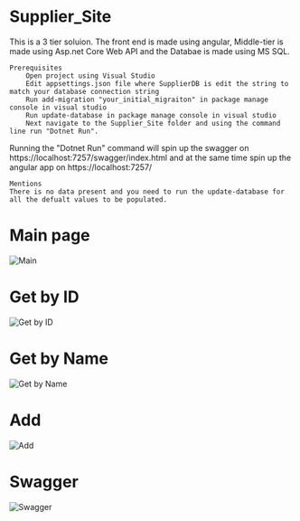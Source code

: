 # Supplier_Site
This is a 3 tier soluion. The front end is made using angular, Middle-tier is made using Asp.net Core Web API and the Databae is made using MS SQL.  

    Prerequisites
        Open project using Visual Studio
        Edit appsettings.json file where SupplierDB is edit the string to match your database connection string
        Run add-migration "your_initial_migraiton" in package manage console in visual studio
        Run update-database in package manage console in visual studio
        Next navigate to the Supplier_Site folder and using the command line run "Dotnet Run".
        
Running the "Dotnet Run" command will spin up the swagger on https://localhost:7257/swagger/index.html 
and at the same time spin up the angular app on https://localhost:7257/

    Mentions 
    There is no data present and you need to run the update-database for all the defualt values to be populated.

# Main page
![Main](https://user-images.githubusercontent.com/9131084/233798989-342ed115-be14-40b6-b570-cfb1410dc4a9.PNG)

# Get by ID
![Get by ID](https://user-images.githubusercontent.com/9131084/233799048-5c9a7bd1-9f87-4f09-ab40-b098965653a2.PNG)

# Get by Name
![Get by Name](https://user-images.githubusercontent.com/9131084/233799065-03c01fcb-8a13-4539-b4dc-96bf9d83c6db.PNG)

# Add 
![Add](https://user-images.githubusercontent.com/9131084/233799076-a5d89eb3-7dd4-428e-afb5-e5b7213ab1dd.PNG)

# Swagger
![Swagger](https://user-images.githubusercontent.com/9131084/233799087-2358c39d-3735-43fb-932a-2d2ea40be739.PNG)



